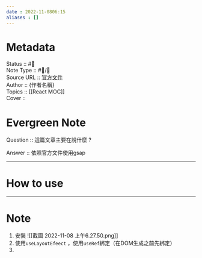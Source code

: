 ```yaml
---
date : 2022-11-0806:15
aliases : []
---
```

# Metadata
Status :: #🌱 <br>
Note Type :: #📨/📝 <br>
Source URL :: [官方文件](https://greensock.com/react/#createANewReactApp)<br>
Author :: {作者名稱} <br>
Topics :: [[React MOC]]<br>
Cover ::

# Evergreen Note

Question :: 這篇文章主要在說什麼 ?

Answer ::  依照官方文件使用gsap

---

# How to use

---

# Note
1. 安裝
   ![[截圖 2022-11-08 上午6.27.50.png]]
2. 使用`useLayoutEfeect` ，使用`useRef`綁定（在DOM生成之前先綁定）
3. 